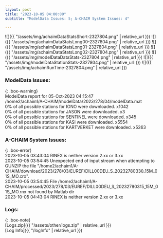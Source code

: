 ```yaml
---
layout: post
title: "2023-10-05 04:00:00"
subtitle: "ModelData Issues: 5; A-CHAIM System Issues: 4"

---
```


![]({{ "/assets/img/achaimDataStatsShort-2327804.png" | relative_url }})
![]({{ "/assets/img/achaimDataStatsLong00-2327804.png" | relative_url }})
![]({{ "/assets/img/achaimDataStatsLong01-2327804.png" | relative_url }})
![]({{ "/assets/img/achaimDataStatsLong02-2327804.png" | relative_url }})
![]({{ "/assets/img/modelDataDataStats-2327804.png" | relative_url }})
![]({{ "/assets/img/modelDataStationStats-2327804.png" | relative_url }})
![]({{ "/assets/img/achaimRunTime-2327804.png" | relative_url }})


### ModelData Issues:  
  
{: .box-warning}  
 ModelData report for 05-Oct-2023 04:15:47   
 /home2/achaim1/A-CHAIM/modelData/2023/278/04/modelData.mat   
 0% of all possible stations for IONO were downloaded. x1042   
 0% of all possible stations for JASON were downloaded. x3   
 0% of all possible stations for SENTINEL were downloaded. x345   
 0% of all possible stations for KASI were downloaded. x5554   
 0% of all possible stations for KARTVERKET were downloaded. x5263   
  
### A-CHAIM System Issues:  
  
{: .box-error}  
2023-10-05 03:43:04 RINEX is neither version 2.xx or 3.xx  
2023-10-05 03:54:45 Unexpected end of input stream when attempting to GUNZIP the file "/home2/achaim1/A-CHAIM/download/2023/278/03/EUREF/DILL00DEU_S_20232780330_15M_01S_MO.crx".  
2023-10-05 03:54:45 File /home2/achaim1/A-CHAIM/processed/2023/278/03/EUREF/DILL00DEU_S_20232780315_15M_01S_MO.rnx not found by Matlab dir  
2023-10-05 04:43:04 RINEX is neither version 2.xx or 3.xx  

### Logs:  
  
{: .box-note}  
[Logs.zip]({{ "/assets/other/logs.zip" | relative_url }})  
[Log Info]({{ "/logInfo" | relative_url }})  
